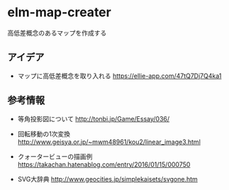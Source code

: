 # elm-map-creater
高低差概念のあるマップを作成する

アイデア
-----------------
* マップに高低差概念を取り入れる
https://ellie-app.com/47tQ7Dj7Q4ka1

参考情報
-----------------
* 等角投影図について 
http://tonbi.jp/Game/Essay/036/

* 回転移動の1次変換
http://www.geisya.or.jp/~mwm48961/kou2/linear_image3.html

* クォータービューの描画例
https://takachan.hatenablog.com/entry/2016/01/15/000750

* SVG大辞典
http://www.geocities.jp/simplekaisets/svgone.htm
